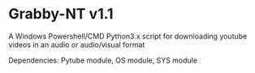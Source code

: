 # Grabby-NT v1.1
A Windows Powershell/CMD Python3.x script for downloading youtube videos in an audio or audio/visual format

Dependencies:
Pytube module,
 OS module,
 SYS module
